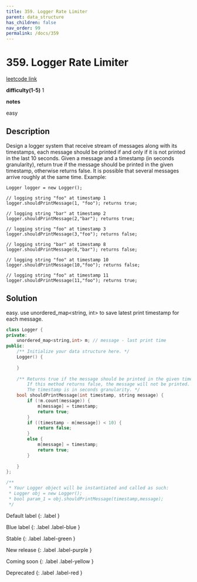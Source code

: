 ```yaml
---
title: 359. Logger Rate Limiter
parent: data_structure
has_children: false
nav_order: 99
permalink: /docs/359
---
```

# 359. Logger Rate Limiter
[leetcode link](https://leetcode.com/problems/logger-rate-limiter/)

**difficulty(1-5)** 
1   

**notes**   

easy

## Description
Design a logger system that receive stream of messages along with its timestamps, each message should be printed if and only if it is not printed in the last 10 seconds.
Given a message and a timestamp (in seconds granularity), return true if the message should be printed in the given timestamp, otherwise returns false.
It is possible that several messages arrive roughly at the same time.
Example:
```
Logger logger = new Logger();

// logging string "foo" at timestamp 1
logger.shouldPrintMessage(1, "foo"); returns true; 

// logging string "bar" at timestamp 2
logger.shouldPrintMessage(2,"bar"); returns true;

// logging string "foo" at timestamp 3
logger.shouldPrintMessage(3,"foo"); returns false;

// logging string "bar" at timestamp 8
logger.shouldPrintMessage(8,"bar"); returns false;

// logging string "foo" at timestamp 10
logger.shouldPrintMessage(10,"foo"); returns false;

// logging string "foo" at timestamp 11
logger.shouldPrintMessage(11,"foo"); returns true;
```
## Solution
easy. use unordered_map<string, int> to save latest print timestamp for each message.

```c++
class Logger {
private:
    unordered_map<string,int> m; // message - last print time
public:
    /** Initialize your data structure here. */
    Logger() {
        
    }
    
    /** Returns true if the message should be printed in the given timestamp, otherwise returns false.
        If this method returns false, the message will not be printed.
        The timestamp is in seconds granularity. */
    bool shouldPrintMessage(int timestamp, string message) {
        if (!m.count(message)) {
            m[message] = timestamp;
            return true;
        }
        if ((timestamp - m[message]) < 10) {
            return false;
        }
        else {
            m[message] = timestamp;
            return true;
        }
        
    }
};

/**
 * Your Logger object will be instantiated and called as such:
 * Logger obj = new Logger();
 * bool param_1 = obj.shouldPrintMessage(timestamp,message);
 */
``` 


Default label
{: .label }

Blue label
{: .label .label-blue }

Stable
{: .label .label-green }

New release
{: .label .label-purple }

Coming soon
{: .label .label-yellow }

Deprecated
{: .label .label-red }
